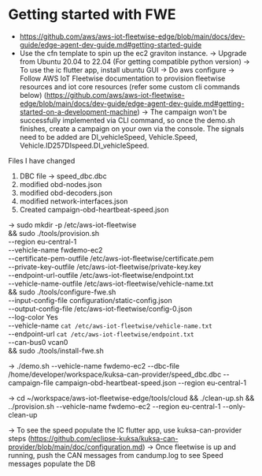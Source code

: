 # Getting started with FWE

- https://github.com/aws/aws-iot-fleetwise-edge/blob/main/docs/dev-guide/edge-agent-dev-guide.md#getting-started-guide
- Use the cfn template to spin up the ec2 graviton instance.
-> Upgrade from Ubuntu 20.04 to 22.04 (For getting compatible python version)
-> To use the ic flutter app, install ubuntu GUI
-> Do aws configure
-> Follow AWS IoT Fleetwise documentation to provision fleetwise resources and iot core resources (refer some custom cli commands below) (https://github.com/aws/aws-iot-fleetwise-edge/blob/main/docs/dev-guide/edge-agent-dev-guide.md#getting-started-on-a-development-machine)
-> The campaign won't be successfully implemented via CLI command, so once the demo.sh finishes, create a campaign on your own via the console. The signals need to be added are DI_vehicleSpeed, Vehicle.Speed, Vehicle.ID257DIspeed.DI_vehicleSpeed.

Files I have changed

1. DBC file -> speed_dbc.dbc
2. modified obd-nodes.json
3. modified obd-decoders.json
4. modified network-interfaces.json
5. Created campaign-obd-heartbeat-speed.json

->
sudo mkdir -p /etc/aws-iot-fleetwise \
&& sudo ./tools/provision.sh \
   --region eu-central-1 \
   --vehicle-name fwdemo-ec2 \
   --certificate-pem-outfile /etc/aws-iot-fleetwise/certificate.pem \
   --private-key-outfile /etc/aws-iot-fleetwise/private-key.key \
   --endpoint-url-outfile /etc/aws-iot-fleetwise/endpoint.txt \
   --vehicle-name-outfile /etc/aws-iot-fleetwise/vehicle-name.txt \
&& sudo ./tools/configure-fwe.sh \
   --input-config-file configuration/static-config.json \
   --output-config-file /etc/aws-iot-fleetwise/config-0.json \
   --log-color Yes \
   --vehicle-name `cat /etc/aws-iot-fleetwise/vehicle-name.txt` \
   --endpoint-url `cat /etc/aws-iot-fleetwise/endpoint.txt` \
   --can-bus0 vcan0 \
&& sudo ./tools/install-fwe.sh

-> 
./demo.sh --vehicle-name fwdemo-ec2 --dbc-file /home/developer/workspace/kuksa-can-provider/speed_dbc.dbc --campaign-file campaign-obd-heartbeat-speed.json --region eu-central-1

->
cd ~/workspace/aws-iot-fleetwise-edge/tools/cloud && ./clean-up.sh && ../provision.sh    --vehicle-name fwdemo-ec2    --region eu-central-1    --only-clean-up


-> To see the speed populate the IC flutter app, use kuksa-can-provider steps (https://github.com/eclipse-kuksa/kuksa-can-provider/blob/main/doc/configuration.md)
-> Once fleetwise is up and running, push the CAN messages from candump.log to see Speed messages populate the DB
